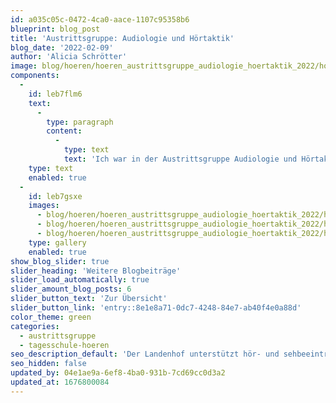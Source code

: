 ```yaml
---
id: a035c05c-0472-4ca0-aace-1107c95358b6
blueprint: blog_post
title: 'Austrittsgruppe: Audiologie und Hörtaktik'
blog_date: '2022-02-09'
author: 'Alicia Schrötter'
image: blog/hoeren/hoeren_austrittsgruppe_audiologie_hoertaktik_2022/hoeren_austrittsgruppe_audiologie_hoertaktik_2022-front.jpeg
components:
  -
    id: leb7flm6
    text:
      -
        type: paragraph
        content:
          -
            type: text
            text: 'Ich war in der Austrittsgruppe Audiologie und Hörtaktik. Es hat mir gut gefallen. In der Gruppe Audiologie konnten wir die neuesten Hörgeräte sehen und Infos kriegen über die jeweiligen Geräten. Was dort auch interessant war ist, dass man erst alle 6-7 Jahre ein neues Gerät von der IV bezahlt kriegt. Bei der Hörtaktik ging es vor allem um das echte Leben, und wie man als Schwerhörige damit klarkommt. Wir haben am Ende eine Karte und Blätter mit Infos gekriegt.'
    type: text
    enabled: true
  -
    id: leb7gsxe
    images:
      - blog/hoeren/hoeren_austrittsgruppe_audiologie_hoertaktik_2022/hoeren_austrittsgruppe_audiologie_hoertaktik_2022-01.jpeg
      - blog/hoeren/hoeren_austrittsgruppe_audiologie_hoertaktik_2022/hoeren_austrittsgruppe_audiologie_hoertaktik_2022-02.jpeg
      - blog/hoeren/hoeren_austrittsgruppe_audiologie_hoertaktik_2022/hoeren_austrittsgruppe_audiologie_hoertaktik_2022-03.jpeg
    type: gallery
    enabled: true
show_blog_slider: true
slider_heading: 'Weitere Blogbeiträge'
slider_load_automatically: true
slider_amount_blog_posts: 6
slider_button_text: 'Zur Übersicht'
slider_button_link: 'entry::8e1e8a71-0dc7-4248-84e7-ab40f4e0a88d'
color_theme: green
categories:
  - austrittsgruppe
  - tagesschule-hoeren
seo_description_default: 'Der Landenhof unterstützt hör- und sehbeeinträchtigte Kinder & Jugendliche in ihrem selbstbestimmten Leben durch Förderung ihrer Fähigkeiten & Entwicklung'
seo_hidden: false
updated_by: 04e1ae9a-6ef8-4ba0-931b-7cd69cc0d3a2
updated_at: 1676800084
---
```

